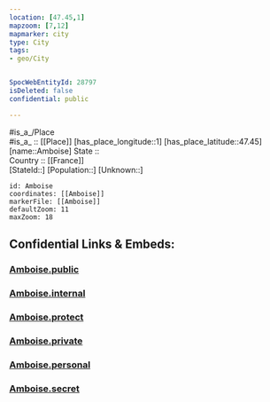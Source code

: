 ```yaml
---
location: [47.45,1] 
mapzoom: [7,12] 
mapmarker: city 
type: City
tags:
- geo/City


SpocWebEntityId: 28797
isDeleted: false
confidential: public

---
```

#is_a_/Place  
#is_a_ :: [[Place]] 
[has_place_longitude::1] 
[has_place_latitude::47.45] 
[name::Amboise] 
State ::  
Country :: [[France]]  
[StateId::] 
[Population::] 
[Unknown::] 


```leaflet
id: Amboise
coordinates: [[Amboise]] 
markerFile: [[Amboise]] 
defaultZoom: 11 
maxZoom: 18
```


## Confidential Links & Embeds: 

### [Amboise.public](/_public/\Earth\Continent\Europe\Europe~West\France\regions~France\Val_de_Loire\departments~Val_de_Loire\Indre-et-Loire\communes~Indre-et-Loire\Tours\cities~ToursAmboise.public.md) 

### [Amboise.internal](/_internal/\Earth\Continent\Europe\Europe~West\France\regions~France\Val_de_Loire\departments~Val_de_Loire\Indre-et-Loire\communes~Indre-et-Loire\Tours\cities~ToursAmboise.internal.md) 

### [Amboise.protect](/_protect/\Earth\Continent\Europe\Europe~West\France\regions~France\Val_de_Loire\departments~Val_de_Loire\Indre-et-Loire\communes~Indre-et-Loire\Tours\cities~ToursAmboise.protect.md) 

### [Amboise.private](/_private/\Earth\Continent\Europe\Europe~West\France\regions~France\Val_de_Loire\departments~Val_de_Loire\Indre-et-Loire\communes~Indre-et-Loire\Tours\cities~ToursAmboise.private.md) 

### [Amboise.personal](/_personal/\Earth\Continent\Europe\Europe~West\France\regions~France\Val_de_Loire\departments~Val_de_Loire\Indre-et-Loire\communes~Indre-et-Loire\Tours\cities~ToursAmboise.personal.md) 

### [Amboise.secret](/_secret/\Earth\Continent\Europe\Europe~West\France\regions~France\Val_de_Loire\departments~Val_de_Loire\Indre-et-Loire\communes~Indre-et-Loire\Tours\cities~ToursAmboise.secret.md)

